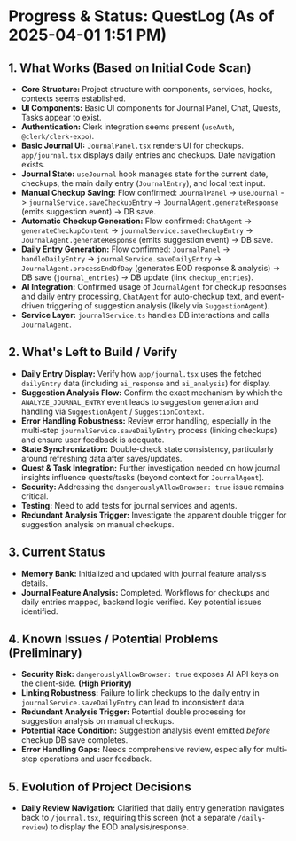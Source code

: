 # Progress & Status: QuestLog (As of 2025-04-01 1:51 PM)

## 1. What Works (Based on Initial Code Scan)
*   **Core Structure:** Project structure with components, services, hooks, contexts seems established.
*   **UI Components:** Basic UI components for Journal Panel, Chat, Quests, Tasks appear to exist.
*   **Authentication:** Clerk integration seems present (`useAuth`, `@clerk/clerk-expo`).
*   **Basic Journal UI:** `JournalPanel.tsx` renders UI for checkups. `app/journal.tsx` displays daily entries and checkups. Date navigation exists.
*   **Journal State:** `useJournal` hook manages state for the current date, checkups, the main daily entry (`JournalEntry`), and local text input.
*   **Manual Checkup Saving:** Flow confirmed: `JournalPanel` -> `useJournal` -> `journalService.saveCheckupEntry` -> `JournalAgent.generateResponse` (emits suggestion event) -> DB save.
*   **Automatic Checkup Generation:** Flow confirmed: `ChatAgent` -> `generateCheckupContent` -> `journalService.saveCheckupEntry` -> `JournalAgent.generateResponse` (emits suggestion event) -> DB save.
*   **Daily Entry Generation:** Flow confirmed: `JournalPanel` -> `handleDailyEntry` -> `journalService.saveDailyEntry` -> `JournalAgent.processEndOfDay` (generates EOD response & analysis) -> DB save (`journal_entries`) -> DB update (link `checkup_entries`).
*   **AI Integration:** Confirmed usage of `JournalAgent` for checkup responses and daily entry processing, `ChatAgent` for auto-checkup text, and event-driven triggering of suggestion analysis (likely via `SuggestionAgent`).
*   **Service Layer:** `journalService.ts` handles DB interactions and calls `JournalAgent`.

## 2. What's Left to Build / Verify
*   **Daily Entry Display:** Verify how `app/journal.tsx` uses the fetched `dailyEntry` data (including `ai_response` and `ai_analysis`) for display.
*   **Suggestion Analysis Flow:** Confirm the exact mechanism by which the `ANALYZE_JOURNAL_ENTRY` event leads to suggestion generation and handling via `SuggestionAgent` / `SuggestionContext`.
*   **Error Handling Robustness:** Review error handling, especially in the multi-step `journalService.saveDailyEntry` process (linking checkups) and ensure user feedback is adequate.
*   **State Synchronization:** Double-check state consistency, particularly around refreshing data after saves/updates.
*   **Quest & Task Integration:** Further investigation needed on how journal insights influence quests/tasks (beyond context for `JournalAgent`).
*   **Security:** Addressing the `dangerouslyAllowBrowser: true` issue remains critical.
*   **Testing:** Need to add tests for journal services and agents.
*   **Redundant Analysis Trigger:** Investigate the apparent double trigger for suggestion analysis on manual checkups.

## 3. Current Status
*   **Memory Bank:** Initialized and updated with journal feature analysis details.
*   **Journal Feature Analysis:** Completed. Workflows for checkups and daily entries mapped, backend logic verified. Key potential issues identified.

## 4. Known Issues / Potential Problems (Preliminary)
*   **Security Risk:** `dangerouslyAllowBrowser: true` exposes AI API keys on the client-side. **(High Priority)**
*   **Linking Robustness:** Failure to link checkups to the daily entry in `journalService.saveDailyEntry` can lead to inconsistent data.
*   **Redundant Analysis Trigger:** Potential double processing for suggestion analysis on manual checkups.
*   **Potential Race Condition:** Suggestion analysis event emitted *before* checkup DB save completes.
*   **Error Handling Gaps:** Needs comprehensive review, especially for multi-step operations and user feedback.

## 5. Evolution of Project Decisions
*   **Daily Review Navigation:** Clarified that daily entry generation navigates back to `/journal.tsx`, requiring this screen (not a separate `/daily-review`) to display the EOD analysis/response.
